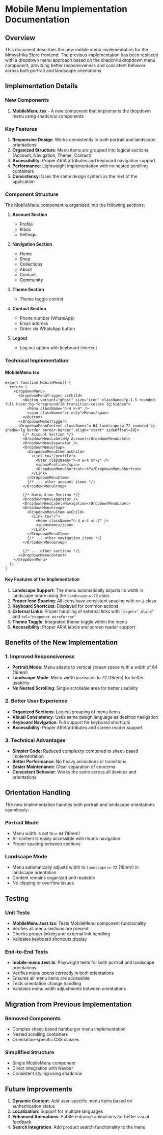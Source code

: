 # Mobile Menu Implementation Documentation

## Overview

This document describes the new mobile menu implementation for the Mmwafrika Store frontend. The previous implementation has been replaced with a dropdown menu approach based on the shadcn/ui dropdown menu component, providing better responsiveness and consistent behavior across both portrait and landscape orientations.

## Implementation Details

### New Components

1. **MobileMenu.tsx** - A new component that implements the dropdown menu using shadcn/ui components

### Key Features

1. **Responsive Design**: Works consistently in both portrait and landscape orientations
2. **Organized Structure**: Menu items are grouped into logical sections (Account, Navigation, Theme, Contact)
3. **Accessibility**: Proper ARIA attributes and keyboard navigation support
4. **Performance**: Lightweight implementation with no nested scrolling containers
5. **Consistency**: Uses the same design system as the rest of the application

### Component Structure

The MobileMenu component is organized into the following sections:

1. **Account Section**
   - Profile
   - Inbox
   - Settings

2. **Navigation Section**
   - Home
   - Shop
   - Collections
   - About
   - Contact
   - Community

3. **Theme Section**
   - Theme toggle control

4. **Contact Section**
   - Phone number (WhatsApp)
   - Email address
   - Order via WhatsApp button

5. **Logout**
   - Log out option with keyboard shortcut

### Technical Implementation

#### MobileMenu.tsx

```tsx
export function MobileMenu() {
  return (
    <DropdownMenu>
      <DropdownMenuTrigger asChild>
        <Button variant="ghost" size="icon" className="p-1.5 rounded-full hover:bg-foreground/10 transition-colors lg:hidden">
          <Menu className="h-4 w-4" />
          <span className="sr-only">Menu</span>
        </Button>
      </DropdownMenuTrigger>
      <DropdownMenuContent className="w-64 landscape:w-72 rounded-lg shadow-lg border border-border" align="start" sideOffset={8}>
        {/* Account Section */}
        <DropdownMenuLabel>My Account</DropdownMenuLabel>
        <DropdownMenuSeparator />
        <DropdownMenuGroup>
          <DropdownMenuItem asChild>
            <Link to="/profile">
              <User className="h-4 w-4 mr-2" />
              <span>Profile</span>
              <DropdownMenuShortcut>⇧⌘P</DropdownMenuShortcut>
            </Link>
          </DropdownMenuItem>
          {/* ... other account items */}
        </DropdownMenuGroup>

        {/* Navigation Section */}
        <DropdownMenuSeparator />
        <DropdownMenuLabel>Navigation</DropdownMenuLabel>
        <DropdownMenuGroup>
          <DropdownMenuItem asChild>
            <Link to="/">
              <Home className="h-4 w-4 mr-2" />
              <span>Home</span>
            </Link>
          </DropdownMenuItem>
          {/* ... other navigation items */}
        </DropdownMenuGroup>

        {/* ... other sections */}
      </DropdownMenuContent>
    </DropdownMenu>
  );
}
```

#### Key Features of the Implementation

1. **Landscape Support**: The menu automatically adjusts its width in landscape mode using the `landscape:w-72` class
2. **Proper Icon Spacing**: All icons have consistent spacing with `mr-2` class
3. **Keyboard Shortcuts**: Displayed for common actions
4. **External Links**: Proper handling of external links with `target="_blank"` and `rel="noopener noreferrer"`
5. **Theme Toggle**: Integrated theme toggle within the menu
6. **Accessibility**: Proper ARIA labels and screen reader support

## Benefits of the New Implementation

### 1. Improved Responsiveness
- **Portrait Mode**: Menu adapts to vertical screen space with a width of 64 (16rem)
- **Landscape Mode**: Menu width increases to 72 (18rem) for better usability
- **No Nested Scrolling**: Single scrollable area for better usability

### 2. Better User Experience
- **Organized Sections**: Logical grouping of menu items
- **Visual Consistency**: Uses same design language as desktop navigation
- **Keyboard Navigation**: Full support for keyboard shortcuts
- **Accessibility**: Proper ARIA attributes and screen reader support

### 3. Technical Advantages
- **Simpler Code**: Reduced complexity compared to sheet-based implementation
- **Better Performance**: No heavy animations or transitions
- **Easier Maintenance**: Clear separation of concerns
- **Consistent Behavior**: Works the same across all devices and orientations

## Orientation Handling

The new implementation handles both portrait and landscape orientations seamlessly:

### Portrait Mode
- Menu width is set to `w-64` (16rem)
- All content is easily accessible with thumb navigation
- Proper spacing between sections

### Landscape Mode
- Menu automatically adjusts width to `landscape:w-72` (18rem) in landscape orientation
- Content remains organized and readable
- No clipping or overflow issues

## Testing

### Unit Tests
- **MobileMenu.test.tsx**: Tests MobileMenu component functionality
- Verifies all menu sections are present
- Checks proper linking and external link handling
- Validates keyboard shortcuts display

### End-to-End Tests
- **mobile-menu.test.ts**: Playwright tests for both portrait and landscape orientations
- Verifies menu opens correctly in both orientations
- Ensures all menu items are accessible
- Tests orientation change handling
- Validates menu width adjustments between orientations

## Migration from Previous Implementation

### Removed Components
- Complex sheet-based hamburger menu implementation
- Nested scrolling containers
- Orientation-specific CSS classes

### Simplified Structure
- Single MobileMenu component
- Direct integration with Navbar
- Consistent styling using shadcn/ui

## Future Improvements

1. **Dynamic Content**: Add user-specific menu items based on authentication status
2. **Localization**: Support for multiple languages
3. **Enhanced Animations**: Subtle entrance animations for better visual feedback
4. **Search Integration**: Add product search functionality to the menu